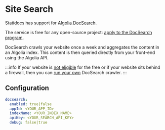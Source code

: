 # Site Search

Statidocs has support for [Algolia DocSearch](https://docsearch.algolia.com/).

The service is free for any open-source project: [apply to the DocSearch program](https://docsearch.algolia.com/apply).

DocSearch crawls your website once a week and aggregates the content in an Algolia index. This content is then queried directly from your front-end using the Algolia API.

:::info
If your website is [not eligible](https://docsearch.algolia.com/docs/who-can-apply) for the free or if your website sits behind a firewall, then you can [run your own](https://docsearch.algolia.com/docs/run-your-own/) DocSearch crawler.
:::

## Configuration

```yaml
docsearch:
  enabled: true|false
  appId: <YOUR_APP_ID>
  indexName: <YOUR_INDEX_NAME>
  apiKey: <YOUR_SEARCH_API_KEY>
  debug: false|true
```